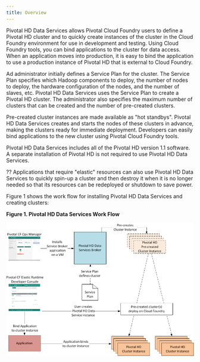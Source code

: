 ```yaml
---
title: Overview
---
```


Pivotal HD Data Services allows Pivotal Cloud Foundry users to define a Pivotal HD cluster and to quickly create instances of the cluster in the Cloud Foundry environment for use in development and testing. Using Cloud Foundry tools, you can bind applications to the cluster for data access. When an application moves into production, it is easy to bind the application to use a production instance of Pivotal HD that is external to Cloud Foundry. 

Ad administrator initially defines a Service Plan for the cluster. The Service Plan specifies which Hadoop components to deploy, the number of nodes to deploy, the hardware configuration of the nodes, and the number of slaves, etc. Pivotal HD Data Services uses the Service Plan to create a Pivotal HD cluster. The administrator also specifies the maximum number of clusters that can be created and the number of pre-created clusters.

Pre-created cluster instances are made available as "hot standbys". Pivotal HD Data Services creates and starts the nodes of these clusters in advance, making the clusters ready for immediate deployment. Developers can easily bind applications to the new cluster using Pivotal Cloud Foundry tools.

Pivotal HD Data Services includes all of the Pivotal HD version 1.1 software. A separate installation of Pivotal HD is not required to use Pivotal HD Data Services. 

?? Applications that require "elastic" resources can also use Pivotal HD Data Services to quickly spin-up a cluster and then destroy it when it is no longer needed so that its resources can be redeployed or shutdown to save power. 

Figure 1 shows the work flow for installing Pivotal HD Data Services and creating clusters:

**Figure 1. Pivotal HD Data Services Work Flow**

![Data Service Work Flow](/images/data_service.png "Data Service Work Flow")